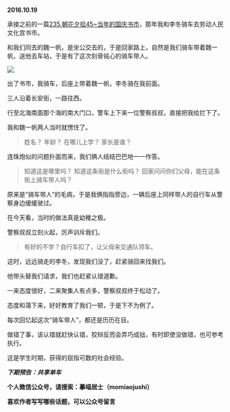 
          
            
**2016.10.19**

承接之前的一篇[235.朝花夕拾45~当年的国庆书市](https://www.jianshu.com/p/32e6ae9b9d62)，那年我和李冬骑车去劳动人民文化宫书市。

和我们同去的魏一帆，是坐公交去的，于是回家路上，自然是我们骑车带着魏一帆，送他去车站，于是有了这次刻骨铭心的骑车带人。




![](//upload-images.jianshu.io/upload_images/51001-0234f82841b69eab.jpg)




出了书市，我骑车，后座上带着魏一帆，李冬骑在我前面。

三人沿着长安街，一路往西。

行至北海南面那个海的南大门口，警车上下来一位警察叔叔，直接把我给拦下了。

我和魏一帆两人当时就愣住了。
>姓名？
年龄？
在哪儿上学？
家长是谁？



连珠炮似的问题扑面而来，我们俩人结结巴巴地一一作答。
>知道这是哪里吗？
知道这条街是什么街吗？
回家问问你们父母，能在这条街上骑车带人吗？



原来是“骑车带人”的毛病，于是我俩指指旁边，一辆后座上同样带人的自行车从警察身边缓缓驶过。

在今天看，当时的做法真是幼稚之极。

警察叔叔立刻火起，厉声训斥我们。
>有好的不学？自行车扣了，让父母来交通队领车。



这时，远远骑走的李冬，发现我们没了，赶紧骑回来找我们。

他带头替我们请求，我们也赶紧认错道歉。

一来态度很好，二来聚集人有点多，警察叔叔终于松动了。

态度和蔼下来，好好教育了我们一顿，于是下不为例了。

每次回忆起这次“骑车带人”，都还是历历在目。

做错了事，该认错就赶快认错，狡辩反而会弄巧成拙，有时即使没做错，也可参考执行。

这是学生时期，获得的屈指可数的社会经验。


***下期预告：共享单车***


**个人微信公众号，请搜索：摹喵居士（momiaojushi）**

**喜欢作者写写哪些话题，可以公众号留言**

          
        